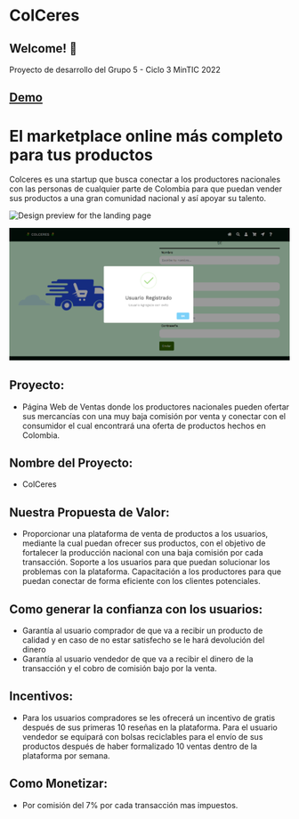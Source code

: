 # ColCeres

## Welcome! 👋

Proyecto de desarrollo del Grupo 5 - Ciclo 3 MinTIC 2022


## [Demo](https://learn-frontend-mintic.github.io/ColCeres.github.io/)

# El marketplace online más completo para tus productos

Colceres es una startup que busca conectar a los productores nacionales con las personas de cualquier parte de Colombia 
para que puedan vender sus productos a una gran comunidad nacional y así apoyar su talento.


![Design preview for the landing page](./design/preview-landing.gif)


![Design preview for the landing page](./design/registro.png)

 ## Proyecto:

* Página Web de Ventas donde los productores nacionales pueden ofertar sus mercancías con una muy baja comisión por venta y conectar con el consumidor el cual encontrará una oferta de productos hechos en Colombia.

## Nombre del Proyecto:

* ColCeres
 
##  Nuestra Propuesta de Valor:

* Proporcionar una plataforma de venta de productos a los usuarios, mediante la cual puedan ofrecer sus productos, con el objetivo de fortalecer la producción nacional con una baja comisión por cada transacción.
Soporte a los usuarios para que puedan solucionar los problemas con la plataforma.
Capacitación a los productores para que puedan conectar de forma eficiente con los clientes potenciales.

## Como generar la confianza con los usuarios:

* Garantía al usuario comprador de que va a recibir un producto de calidad y en caso de no estar satisfecho se le hará devolución del dinero
* Garantía al usuario vendedor de que va a recibir el dinero de la transacción y el cobro de comisión bajo por la venta.
 
## Incentivos:

* Para los usuarios compradores se les ofrecerá un incentivo de gratis después de sus primeras 10 reseñas en la plataforma.
Para el usuario vendedor se equipará con bolsas reciclables para el envío de sus productos después de haber formalizado 10 ventas dentro de la plataforma por semana.

## Como Monetizar:

* Por comisión del 7% por cada transacción mas impuestos.

